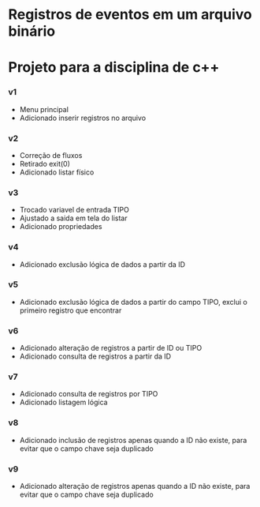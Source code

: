 # Registros de eventos em um arquivo binário


# Projeto para a disciplina de c++  

<h3>v1</h3>
<ul>
  <li>Menu principal</li>
  <li>Adicionado inserir registros no arquivo</li>
</ul>

<h3>v2</h3>
<ul>
  <li>Correção de fluxos</li>
  <li>Retirado exit(0)</li>
  <li>Adicionado listar físico</li>
</ul>

<h3>v3</h3>
<ul>
  <li>Trocado variavel de entrada TIPO</li>
  <li>Ajustado a saida em tela do listar</li>
  <li>Adicionado propriedades</li>
</ul>

<h3>v4</h3>
<ul>
  <li>Adicionado exclusão lógica de dados a partir da ID</li>
</ul>

<h3>v5</h3>
<ul>
  <li>Adicionado exclusão lógica de dados a partir do campo TIPO, exclui o primeiro registro que encontrar</li>
</ul>

<h3>v6</h3>
<ul>
  <li>Adicionado alteração de registros a partir de ID ou TIPO</li>
  <li>Adicionado consulta de registros a partir da ID</li>
</ul>

<h3>v7</h3>
<ul>
  <li>Adicionado consulta de registros por TIPO</li>
  <li>Adicionado listagem lógica</li>
</ul>

<h3>v8</h3>
<ul>
  <li>Adicionado inclusão de registros apenas quando a ID não existe, para evitar que o campo chave seja duplicado</li>  
</ul>

<h3>v9</h3>
<ul>
  <li>Adicionado alteração de registros apenas quando a ID não existe, para evitar que o campo chave seja duplicado</li>  
</ul>
